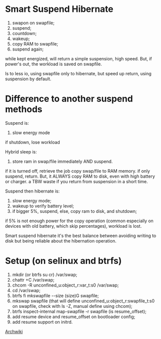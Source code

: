 # Smart Suspend Hibernate
1. swapon on swapfile;
2. suspend;
3. countdown;
4. wakeup;
5. copy RAM to swapfile;
6. suspend again;

while kept energized, will return a simple suspension, high speed. But, if power's out, the workload is saved on swapfile.

Is to less io, using swapfile only to hibernate, but speed up return, using suspension by default.

# Difference to another suspend methods

Suspend is:
1. slow energy mode

if shutdown, lose workload

Hybrid sleep is:
1. store ram in swap/file immediately AND suspend.

if it is turned off, retrieve the job copy swap/file to RAM memory.
if only suspend, return.
But, it ALWAYS copy RAM to disk, even with high battery or charger.
a TBW waste if you return from suspension in a short time.

Suspend then hibernate is:
1. slow energy mode;
2. wakeup to verify battery level;
3. if bigger 5%, suspend, else, copy ram to disk, and shutdown;

if 5% is not enough power for the copy operation (common especially on devices with old battery, which skip percentages), workload is lost.

Smart suspend hibernate it's the best balance between avoiding writing to disk but being reliable about the hibernation operation.

# Setup (on selinux and btrfs)
1. mkdir (or btrfs su cr) /var/swap;
2. chattr +C /var/swap;
3. chcom -R unconfined_u:object_r:var_t:s0 /var/swap;
4. cd /var/swap;
5. btrfs fi mkswapfile --size (size)G swapfile;
6. mkswap swapfile (that will define unconfined_u:object_r:swapfile_t:s0 on swapfile, check with ls -Z, manual define using chcom);
7. btrfs inspect-internal map-swapfile -r swapfile (is resume_offset);
8. add resume device and resume_offset on bootloader config;
9. add resume support on initrd.

[Archwiki](https://wiki.archlinux.org/title/Power_management/Suspend_and_hibernate#Hibernation_into_swap_file)
